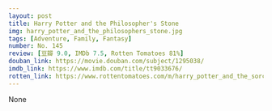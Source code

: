 ```yaml
---
layout: post 
title: Harry Potter and the Philosopher's Stone
img: harry_potter_and_the_philosophers_stone.jpg
tags: [Adventure, Family, Fantasy]
number: No. 145
review: [豆瓣 9.0, IMDb 7.5, Rotten Tomatoes 81%]
douban_link: https://movie.douban.com/subject/1295038/
imdb_link: https://www.imdb.com/title/tt9033676/
rotten_link: https://www.rottentomatoes.com/m/harry_potter_and_the_sorcerers_stone
---
```


None